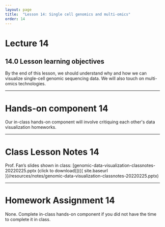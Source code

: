 ```yaml
---
layout: page
title:  "Lesson 14: Single cell genomics and multi-omics"
order: 14
---
```


# Lecture 14

## 14.0 Lesson learning objectives

By the end of this lesson, we should understand why and how we can visualize single-cell genomic sequencing data. We will also touch on multi-omics technologies. 

---

# Hands-on component 14

Our in-class hands-on component will involve critiquing each other's data visualization homeworks.

---

# Class Lesson Notes 14

Prof. Fan’s slides shown in class: [genomic-data-visualization-classnotes-20220225.pptx (click to download)]({{ site.baseurl }}/resources/notes/genomic-data-visualization-classnotes-20220225.pptx)

---

# Homework Assignment 14

None. Complete in-class hands-on component if you did not have the time to complete it in class.



